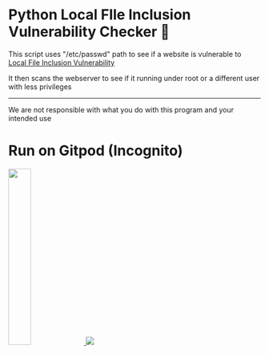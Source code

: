 # Python Local FIle Inclusion Vulnerability Checker 🔎

This script uses "/etc/passwd" path to see if a website is vulnerable to [Local File Inclusion Vulnerability](https://www.acunetix.com/blog/articles/local-file-inclusion-lfi/)

It then scans the webserver to see if it running under root or a different user with less privileges

------------------------------------------------------------------------------------------

We are not responsible with what you do with this program and your intended use

# Run on Gitpod (Incognito)
<a href="https://gitpod.io/#https://github.com/Podzied/PyLFI">
<img src="[https://gitpod.io/images/gitpod.svg](https://gitpod.io/static/media/gitpod.a7ab6752.svg)" width=30%/>

  
  
<img src="https://img.shields.io/badge/gitpod-f06611.svg?style=for-the-badge&logo=gitpod&logoColor=white"/>
